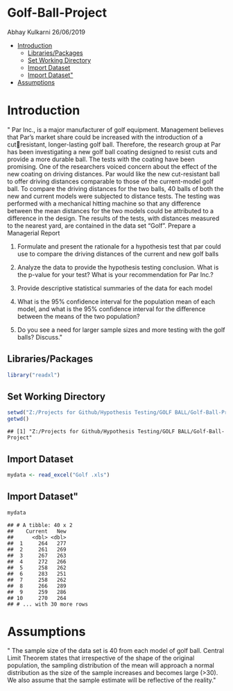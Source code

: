 Golf-Ball-Project
================
Abhay Kulkarni
26/06/2019

  - [Introduction](#introduction)
      - [Libraries/Packages](#librariespackages)
      - [Set Working Directory](#set-working-directory)
      - [Import Dataset](#import-dataset)
      - [Import Dataset"](#import-dataset-1)
  - [Assumptions](#assumptions)

# Introduction

" Par Inc., is a major manufacturer of golf equipment. Management
believes that Par’s market share could be increased with the
introduction of a cutresistant, longer-lasting golf ball. Therefore,
the research group at Par has been investigating a new golf ball coating
designed to resist cuts and provide a more durable ball. The tests with
the coating have been promising. One of the researchers voiced concern
about the effect of the new coating on driving distances. Par would like
the new cut-resistant ball to offer driving distances comparable to
those of the current-model golf ball. To compare the driving distances
for the two balls, 40 balls of both the new and current models were
subjected to distance tests. The testing was performed with a mechanical
hitting machine so that any difference between the mean distances for
the two models could be attributed to a difference in the design. The
results of the tests, with distances measured to the nearest yard, are
contained in the data set “Golf”. Prepare a Managerial Report

1.  Formulate and present the rationale for a hypothesis test that par
    could use to compare the driving distances of the current and new
    golf balls

2.  Analyze the data to provide the hypothesis testing conclusion. What
    is the p-value for your test? What is your recommendation for Par
    Inc.?

3.  Provide descriptive statistical summaries of the data for each model

4.  What is the 95% confidence interval for the population mean of each
    model, and what is the 95% confidence interval for the difference
    between the means of the two population?

5.  Do you see a need for larger sample sizes and more testing with the
    golf balls?
Discuss."

## Libraries/Packages

``` r
library("readxl")
```

## Set Working Directory

``` r
setwd("Z:/Projects for Github/Hypothesis Testing/GOLF BALL/Golf-Ball-Project")
getwd()
```

    ## [1] "Z:/Projects for Github/Hypothesis Testing/GOLF BALL/Golf-Ball-Project"

## Import Dataset

``` r
mydata <- read_excel("Golf .xls")
```

## Import Dataset"

``` r
mydata
```

    ## # A tibble: 40 x 2
    ##    Current   New
    ##      <dbl> <dbl>
    ##  1     264   277
    ##  2     261   269
    ##  3     267   263
    ##  4     272   266
    ##  5     258   262
    ##  6     283   251
    ##  7     258   262
    ##  8     266   289
    ##  9     259   286
    ## 10     270   264
    ## # ... with 30 more rows

# Assumptions

" The sample size of the data set is 40 from each model of golf ball.
Central Limit Theorem states that irrespective of the shape of the
original population, the sampling distribution of the mean will approach
a normal distribution as the size of the sample increases and becomes
large (\>30). We also assume that the sample estimate will be reflective
of the reality."
